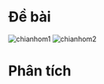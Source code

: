 # Đề bài
![chianhom1](https://github.com/VanHoang110802/Competitive_Programming/assets/108053955/e6a360a2-e4f6-4858-a7e8-828e44d36079)
![chianhom2](https://github.com/VanHoang110802/Competitive_Programming/assets/108053955/efafa08a-3b36-4fea-b0ef-6cec9c8adad2)

# Phân tích
